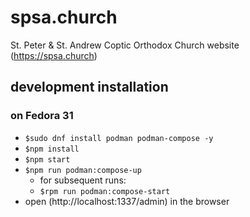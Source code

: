 # spsa.church

St. Peter & St. Andrew Coptic Orthodox Church website (https://spsa.church)

## development installation

### on Fedora 31

- `$sudo dnf install podman podman-compose -y`
- `$npm install`
- `$npm start`
- `$npm run podman:compose-up`
  - for subsequent runs:
  - `$rpm run podman:compose-start`
- open (http://localhost:1337/admin) in the browser
